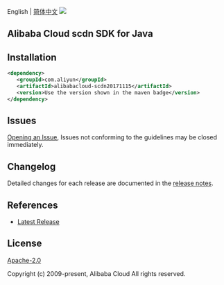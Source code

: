 English | [简体中文](README-CN.md)
![](https://aliyunsdk-pages.alicdn.com/icons/AlibabaCloud.svg)

## Alibaba Cloud scdn SDK for Java

## Installation

```xml
<dependency>
   <groupId>com.aliyun</groupId>
   <artifactId>alibabacloud-scdn20171115</artifactId>
   <version>Use the version shown in the maven badge</version>
</dependency>
```

## Issues
[Opening an Issue](https://github.com/aliyun/alibabacloud-java-async-sdk/issues/new), Issues not conforming to the guidelines may be closed immediately.

## Changelog
Detailed changes for each release are documented in the [release notes](./ChangeLog.txt).

## References
* [Latest Release](https://github.com/aliyun/alibabacloud-async-java-sdk/)

## License
[Apache-2.0](http://www.apache.org/licenses/LICENSE-2.0)

Copyright (c) 2009-present, Alibaba Cloud All rights reserved.